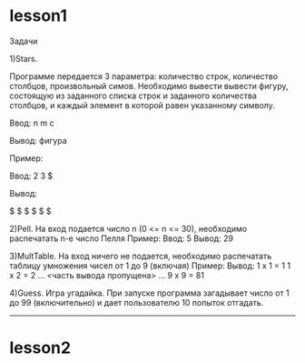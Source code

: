# lesson1

Задачи

1)Stars.

Программе передается 3 параметра: количество строк, количество столбцов, произвольный симов. Необходимо вывести вывести фигуру, состоящую из заданного списка строк и заданного количества столбцов, и каждый элемент в которой равен указанному символу.

Ввод: n m c

Вывод: фигура


Пример:

Ввод: 
2 3 $

Вывод:

$ $ $
$ $ $


2)Pell.
На вход подается число n (0 <= n <= 30), необходимо распечатать n-e число Пелля
Пример:
Ввод: 
5
Вывод:
29


3)MultTable. На вход ничего не подается, необходимо распечатать таблицу умножения чисел от 1 до 9 (включая)
Пример:
Вывод:
1 x 1 = 1
1 x 2 = 2
…
<часть вывода пропущена>
…
9 x 9 = 81

4)Guess. 
Игра угадайка. При запуске программа загадывает число от 1 до 99 (включительно) и дает пользователю 10 попыток отгадать.
____

# lesson2
